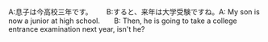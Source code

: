 <tr><td>A:息子は今高校三年です。  B:すると、来年は大学受験ですね。<td><tr><tr><td>A: My son is now a junior at high school.&emsp;&emsp;B: Then, he is going to take a college entrance examination next year, isn't he?<td><tr></table>

